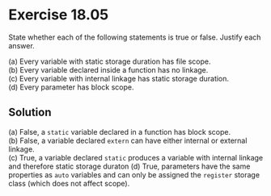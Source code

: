 # Exercise 18.05

State whether each of the following statements is true or false. Justify
each answer.

(a) Every variable with static storage duration has file scope.  
(b) Every variable declared inside a function has no linkage.  
(c) Every variable with internal linkage has static storage duration.  
(d) Every parameter has block scope.  

## Solution

(a) False, a `static` variable declared in a function has block scope.  
(b) False, a variable declared `extern` can have either internal or external
    linkage.  
(c) True, a variable declared `static` produces a variable with internal linkage
    and therefore static storage duraton
(d) True, parameters have the same properties as `auto` variables and can only
    be assigned the `register` storage class (which does not affect scope).
